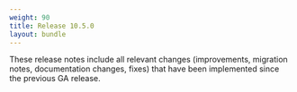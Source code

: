 ```yaml
---
weight: 90
title: Release 10.5.0
layout: bundle
---
```



These release notes include all relevant changes (improvements, migration notes, documentation changes, fixes) that have been implemented since the previous GA release.

